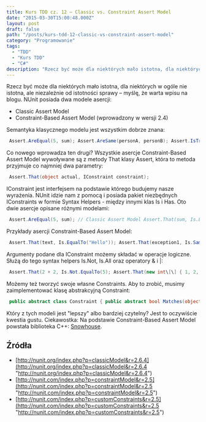 ```yaml
---
title: Kurs TDD cz. 12 — Classic vs. Constraint Assert Model
date: "2015-03-30T15:00:48.000Z"
layout: post
draft: false
path: "/posts/kurs-tdd-12-classic-vs-constraint-assert-model"
category: "Programowanie"
tags:
  - "TDD"
  - "Kurs TDD"
  - "C#"
description: "Rzecz być może dla niektórych mało istotna, dla niektórych w ogóle nie istotna, ale niezależnie od istotności sprawy – myślę, że warta wpisu na blogu. NUnit posiada dwa modele asercji: Classic Assert Model oraz Constraint-Based Assert Model."
---
```


Rzecz być może dla niektórych mało istotna, dla niektórych w ogóle nie istotna, ale niezależnie od istotności sprawy – myślę, że warta wpisu na blogu. NUnit posiada dwa modele asercji:

*   Classic Assert Model
*   Constraint-Based Assert Model (wprowadzony w wersji 2.4)

Semantyka klasycznego modelu jest wszystkim dobrze znana:
```csharp
 Assert.AreEqual(5, sum); Assert.AreSame(personA, personB); Assert.IsTrue(condition); Assert.IsNotNull(model); Assert.IsEmpty(phoneNumbers); Assert.GreaterOrEqual(7, result); Assert.IsInstanceOfType(typeof(IList), phoneNumbers); Assert.Throws<DivideByZeroException>(() => calc.Divide(2, 0)); StringAssert.Contains("abc", text); CollectionAssert.IsEmpty(person.PhoneNumbers); 
```
 Co nowego wprowadza ten drugi? Wszystkie asercje Constraint-Based Assert Model wywoływane są z metody That klasy Assert, która to metoda przyjmuje co najmniej dwa parametry: 
```csharp
 Assert.That(object actual, IConstraint constraint); 
```
 IConstraint jest interfejsem na podstawie którego budujemy nasze wyrażenia. NUnit idzie nam z pomocą i posiada pakiet niezbędnych IConstraints w formie Syntax Helpers - między innymi klas Is i Has. Oto dwie asercje opisane różnymi modelami: 
```csharp
 Assert.AreEqual(5, sum); // Classic Assert Model Assert.That(sum, Is.EqualTo(5)); // Constraint-Based Assert Model 
```
 Przykłady asercji Constraint-Based Assert Model: 
```csharp
 Assert.That(text, Is.EqualTo("Hello")); Assert.That(exception1, Is.SameAs(exception2)); Assert.That(exception1, Is.Not.SameAs(exception2)); Assert.That(nObject, Is.Null); Assert.That(anObject, Is.Not.Null); Assert.That(condition, Is.True); Assert.That(condition, Is.False); Assert.That(aDouble, Is.NaN); Assert.That(aDouble, Is.Not.NaN); Assert.That(aString, Is.Empty); Assert.That(collection, Is.Empty); Assert.That(collection, Is.Unique); Assert.That(7, Is.GreaterThan(3)); Assert.That(7, Is.GreaterThanOrEqualTo(3)); Assert.That(7, Is.AtLeast(3)); Assert.That(7, Is.GreaterThanOrEqualTo(7)); Assert.That(7, Is.AtLeast(7)); Assert.That(3, Is.LessThan(7)); Assert.That(3, Is.LessThanOrEqualTo(7)); Assert.That(3, Is.AtMost(7)); Assert.That(3, Is.LessThanOrEqualTo(3)); Assert.That(3, Is.AtMost(3)); Assert.That("Hello", Is.TypeOf(typeof(string))); Assert.That("Hello", Is.Not.TypeOf(typeof(int))); Assert.That(phrase, Text.Contains("tests fail")); Assert.That(phrase, Text.Contains("make").IgnoreCase); Assert.That(array, Is.All.Not.Null); Assert.That(array, Is.All.InstanceOfType(typeof(string))); Assert.That(array, Is.All.GreaterThan(0)); Assert.That(array, Is.Unique); Assert.That(iarray, Has.None.Null); Assert.That(iarray, Has.No.Null); Assert.That(sarray, Has.None.EqualTo("d")); Assert.That(iarray, Has.None.LessThan(0)); Assert.That(iarray, Has.Member(3)); Assert.That(sarray, Has.Member("b")); Assert.That(sarray, Has.No.Member("x")); Assert.That(iarray, Is.Ordered); Assert.That(sarray, Is.Ordered.Descending); Assert.That(SomeMethod, Throws.TypeOf<ArgumentException>()); 
```
 Argumenty podane dla IConstraint możemy składać w operacje logiczne. Służą do tego syntax helpers Is.Not, Is.All oraz operatory & i |: 
```csharp
 Assert.That(2 + 2, Is.Not.EqualTo(5); Assert.That(new int\[\] { 1, 2, 3 }, Is.All.GreaterThan(0)); Assert.That(2.3, Is.GreaterThan(2.0) & Is.LessThan(3.0)); Assert.That(3, Is.LessThan(5) | Is.GreaterThan(10)); 
```
 Możemy też tworzyć swoje własne Constraints. Aby to zrobić, musimy zaimplementować klasę abstrakcyjną Constraint: 
```csharp
 public abstract class Constraint { public abstract bool Matches(object actual); public virtual bool Matches(ActualValueDelegate del); public virtual bool Matches<T>(ref T actual); public abstract void WriteDescriptionTo(MessageWriter writer); public virtual void WriteMessageTo(MessageWriter writer); public virtual void WriteActualValueTo(MessageWriter writer); } 
```
 Który z tych modeli jest "lepszy" albo bardziej czytelny? Jest to oczywiście kwestia gustu. Ciekawostka: Na podstawie Constraint-Based Assert Model powstała biblioteka C++: [Snowhouse](https://github.com/joakimkarlsson/snowhouse "https://github.com/joakimkarlsson/snowhouse").

## Źródła

*   [http://nunit.org/index.php?p=classicModel&r=2.6.4](http://nunit.org/index.php?p=classicModel&r=2.6.4 "http://nunit.org/index.php?p=classicModel&r=2.6.4")
*   [http://nunit.com/index.php?p=constraintModel&r=2.5](http://nunit.com/index.php?p=constraintModel&r=2.5 "http://nunit.com/index.php?p=constraintModel&r=2.5")
*   [http://nunit.com/index.php?p=customConstraints&r=2.5](http://nunit.com/index.php?p=customConstraints&r=2.5 "http://nunit.com/index.php?p=customConstraints&r=2.5")